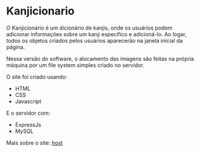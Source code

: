 # Kanjicionario

O Kanjicionário é um dicionário de kanjis, onde os usuários podem adicionar informações sobre um kanji específico e adicioná-lo. Ao logar, todos os objetos criados pelos usuários aparecerão na janela inicial da página.

Nessa versão do software, o alocamento das imagens são feitas na própria máquina por um file system simples criado no servidor.
 
O site foi criado usando:
* HTML
* CSS
* Javascript

E o servidor com:
* ExpressJs
* MySQL

Mais sobre o site: [host](https://github.com/Enzzx/Kanjicionario/tree/host)
